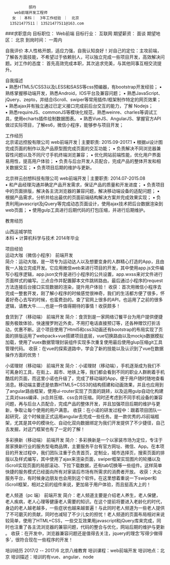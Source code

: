 

		   　　邸丹  　　　
		web前端开发工程师  　　　　　　 
	   女  ︳本科 ︳ 3年工作经验  ︳ 北京  　　　　　　　　　　　　　　　　　 
	  13521477511 ︳13521477511@163.com  　　　　　　　　　　　　　　　　

 
###求职意向
	目标职位：	Web前端
	目标行业：	互联网
	期望薪资：	面谈
	期望地区：	北京
	到岗时间：	一周内


  自我评价
	本人性格开朗，适应力强，自我认知良好！对自己的定位：主攻前端，了解各方面技能，不希望过于依赖别人，可以独立完成一些项目开发，高效解决问题。对工作的态度： 首先高效完成本职，其次追求完美，与其他同事互相交流提升。

  自我描述  
▪ 熟悉HTML5/CSS3以及LESS和SASS等css预编器，有bootstrap开发经验； 
▪ 熟练掌握移动端开发，熟悉Android，IOS平台及兼容问题；
▪ 熟悉JavaScript、jQuery、zepto，并结合iScroll、swiper等常用插件/框架制作特定的网页效果； 
▪ 熟悉ajax并有独立通过已定义接口完成前后台交互的能力，了解 Nodejs；  
▪ 熟悉requireJS、commonJS等模块化规范，熟悉weinre、charles等调试工具，使用echarts插件绘制数据图表。
▪ 熟悉VueJS、AngularJS、掌握官方API做过实际项目，了解es6，微信小程序，能够参与项目开发； 

	     
  工作经历   
北京诺远控股有限公司
web前端开发 | 主要职责:  	2015.09-2017.1
▪ 根据ui设计图完成页面的制作以及产品原型图完成页面的交互功能； 
▪ 负责解决不同浏览器兼容性问题以及不同尺寸手机终端浏览兼容； 
▪ 优化网站前端性能，优化用户界面易用性，提高用户体验； 
▪ 负责与后台开发人员配合，完成产品的整体开发和相关数据交互； 
▪ 负责项目后期的维护与更新。 

北京祥云创想科技有限公司
web前端开发 | 主要职责:  	2014.07-2015.08  
▪ 和产品经理沟通并确定产品开发需求，保证产品的质量和开发进度； 
▪ 负责项目中的页面排版，解决各主流浏览器的兼容问题，解决移动端设备的适配问题； 
▪ 根据产品需求，分析并给出最优的页面前端结构解决方案并完成效果实现； 
▪ 负责利用javascript及jQuery等完成动态页面设计，使用ajax技术把后台数据渲染到web页面； 
▪ 使用gulp工具进行后期代码的打包压缩，并进行后期维护。 


 
  教育经历  
 
山西运城学院 	
	本科 • 计算机科学与技术 	2014年毕业  

 
  项目经验  
运动大咖（微信小程序）
前端开发  
简介：运动大咖，是一项专为运动达人以及想要变身的人群精心打造的App，且由我一人独立完成开发。它应用微信web来进行项目的开发，其中使用app.js文件编写小程序逻辑，app.json文件是进行小程序的公共设置，app.wxss来对文件进行页面样式的编写。三点合作并配置脚本文件跳转路由。最后通过小程序的request方法连接后台接口实现数据的渲染，提升用户体验！
收获：首次用微信小程序去完成一整套开发，刚了解小程序的时候感觉很神奇，我们的生活都方便了很多，怀着好奇心去写的时候，也蛮费劲的。查了官网上很多的API，也运用了之前的很多逻辑，请教大牛……,也是一件值得期待的事情！收获颇多！

食货到了（移动端）
前端开发
简介：食货到是一家网络订餐平台为用户提供便捷服务极致体验，快速搜罗附近外卖，不用打电话直接预订等，还各种赠饮打折活动，优惠不断。这个项目使用了Html5和css3动画还有bootstrap的布局实现了页面的排版运用了webpack+vue搭建项目底层，vue切换路由以及mockjs数据模拟加载，使用了vuex数据管理封装组件实现多次重复使用最后使用glup压缩git工具管理代码。
收获：在vue的探索道路中，学会了新的技能以及认识到了vue在数据操作方面的优势！

小诺理财（移动端）
前端开发
简介：小诺理财（移动端），手机逐渐成为我们不可离身的工具，在街上、超市、地铁上等，我们都会看到不同的职业人群刷着手机酷炫的页面，而这里小诺也升级了，完成了移动端的App，便于用户随时随地查看消息。移动端主要还是依靠HTML5+CSS3的结构搭建和动画效果，并且也应用到了angular路由框架，使用ui-router实现了页面的跳转，以及运用gulp自动化构建工具对sass编译、js合并压缩、css合并压缩。同时还考虑到不同手机设备的兼容问题，再与后台人员配合，完成产品的整体开发，并且加强项目后期的维护与更新，争取让每个使用的用户满意。 
收获：在小诺的研发过程中：跟着项目团队一起研究，这个时候是正式运用angular去完成一些任务。是一款优秀的JS前端框架，尤其是其中的模块化、自动化双向数据绑定为我们开发提供了不少捷径，自己去发掘，对这门框架也有了一定的了解！

多彩换新（移动端） 
前端开发
简介：多彩换新是一个以家装市场为定位，专注于居家换新行业的服务型电商品牌，主要服务平台有官方网址、微信、App。在本项目的开发过程中，我们团队注重于负责首页，定制业，城市选择页，搜索页面的排版以及样式编写，其中使用了ajax来渲染页面，swiper框架实现图片的轮播以及iScroll实现页面的局部滚动、下拉下载数据，还有tab切换等一些组件。这样简单快捷的服务模式已经面向所有对家装后市场有所需求的消费者开放。
收获：大众服务平台，有时候身边朋友也会用到这个软件。在这里想着重说一下swiper和iScroll框架，相对之前的组件来说，更加易于用户体验，而且挺高大上的！

老人频道（pc 端） 
前端开发
简介：老人频道主要是介绍老人养生，老人保健，老人疾病，老人心理等健康老人需要的知识。在这个提前将要进入老龄化的时代，身边的老人越老越多，一些症状也越来越普遍！与此同时老人频道为一些老人提供了不可磨灭的贡献，同时也减轻了不少儿女的担忧！老人频道的页面布局相对来说较简单，使用了HTML+CSS，一些交互效果用javascript和jQuery库来完成，同时也注重了各主流浏览器的兼容问题，代码的整合与优化，网站后期的维护与更新 。
收获：在开发中，浏览器兼容问题还是值得去关注，jquery的理念‘写得少做得多’，很符合现在一些程序的开发！
 
 


  培训经历
2017/2 -- 2017/6
北京八维教育
培训课程：web前端开发
培训地点：北京
培训描述：培训的有vue、angular、node



